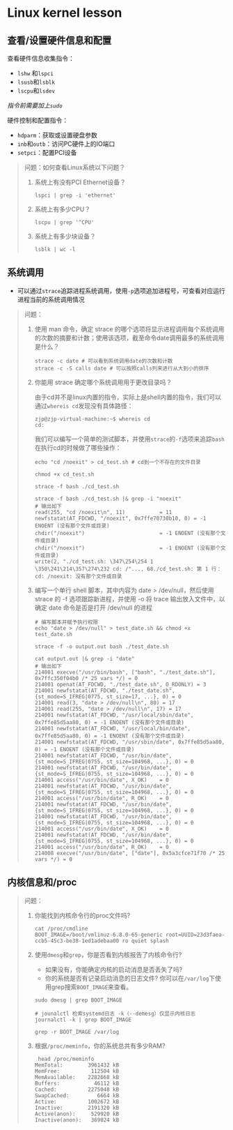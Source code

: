 # Linux kernel lesson 

## 查看/设置硬件信息和配置

查看硬件信息收集指令：

* `lshw` 和`lspci`
* `lsusb`和`lsblk`
* `lscpu`和`lsdev`

*指令前需要加上`sudo`*

硬件控制和配置指令：

* `hdparm`：获取或设置硬盘参数
* `inb`和`outb`：访问PC硬件上的IO端口
* `setpci`：配置PCI设备

> 问题：如何查看Linux系统以下问题？
>
> 1. 系统上有没有PCI Ethernet设备？
>
>    ```shell
>    lspci | grep -i 'ethernet'
>    ```
>
> 2. 系统上有多少CPU？
>
>    ```shell
>    lscpu | grep '^CPU'
>    ```
>
> 3. 系统上有多少块设备？
>
>    ```shell
>    lsblk | wc -l
>    ```
>
>    



## 系统调用

* 可以通过`strace`追踪进程系统调用，使用`-p`选项追加进程号，可查看对应运行进程当前的系统调用情况

> 问题：
>
> 1. 使用 man 命令，确定 strace 的哪个选项将显示进程调用每个系统调用的次数的摘要和计数；使用该选项，截至命令date调用最多的系统调用是什么？
>
>    ```shell
>    strace -c date # 可以看到系统调用date的次数和计数
>    strace -c -S calls date # 可以按照calls列来进行从大到小的排序
>    ```
>
> 2. 你能用 strace 确定哪个系统调用用于更改目录吗？
>
>    由于cd并不是linux内置的指令，实际上是shell内置的指令，我们可以通过`whereis cd`发现没有具体路径：
>
>    ```shell
>    zjp@zjp-virtual-machine:~$ whereis cd
>    cd:
>    ```
>
>    我们可以编写一个简单的测试脚本，并使用`strace`的`-f`选项来追踪`bash`在执行cd的时候做了哪些操作：
>
>    ```shell
>    echo "cd /noexit" > cd_test.sh # cd到一个不存在的文件目录
>    
>    chmod +x cd_test.sh
>    
>    strace -f bash ./cd_test.sh
>    
>    strace -f bash ./cd_test.sh |& grep -i "noexit"
>    # 输出如下
>    read(255, "cd /noexit\n", 11)           = 11
>    newfstatat(AT_FDCWD, "/noexit", 0x7ffe70730b10, 0) = -1 ENOENT (没有那个文件或目录)
>    chdir("/noexit")                        = -1 ENOENT (没有那个文件或目录)
>    chdir("/noexit")                        = -1 ENOENT (没有那个文件或目录)
>    write(2, "./cd_test.sh: \347\254\254 1 \350\241\214\357\274\232 cd: /"..., 68./cd_test.sh: 第 1 行： cd: /noexit: 没有那个文件或目录
>    
>    ```
>
> 3. 编写一个单行 shell 脚本，其中内容为 date > /dev/null，然后使用 strace 的 -f 选项跟踪新进程，并使用 -o 将 trace 输出放入文件中，以确定 date 命令是否是打开 /dev/null 的进程
>
>    ```shell
>    # 编写脚本并赋予执行权限
>    echo "date > /dev/null" > test_date.sh && chmod +x test_date.sh
>    
>    strace -f -o output.out bash ./test_date.sh
>    
>    cat output.out |& grep -i "date"
>    # 输出如下
>    214001 execve("/usr/bin/bash", ["bash", "./test_date.sh"], 0x7ffc350f04b0 /* 25 vars */) = 0
>    214001 openat(AT_FDCWD, "./test_date.sh", O_RDONLY) = 3
>    214001 newfstatat(AT_FDCWD, "./test_date.sh", {st_mode=S_IFREG|0775, st_size=17, ...}, 0) = 0
>    214001 read(3, "date > /dev/null\n", 80) = 17
>    214001 read(255, "date > /dev/null\n", 17) = 17
>    214001 newfstatat(AT_FDCWD, "/usr/local/sbin/date", 0x7ffe85d5aa80, 0) = -1 ENOENT (没有那个文件或目录)
>    214001 newfstatat(AT_FDCWD, "/usr/local/bin/date", 0x7ffe85d5aa80, 0) = -1 ENOENT (没有那个文件或目录)
>    214001 newfstatat(AT_FDCWD, "/usr/sbin/date", 0x7ffe85d5aa80, 0) = -1 ENOENT (没有那个文件或目录)
>    214001 newfstatat(AT_FDCWD, "/usr/bin/date", {st_mode=S_IFREG|0755, st_size=104968, ...}, 0) = 0
>    214001 newfstatat(AT_FDCWD, "/usr/bin/date", {st_mode=S_IFREG|0755, st_size=104968, ...}, 0) = 0
>    214001 access("/usr/bin/date", X_OK)    = 0
>    214001 newfstatat(AT_FDCWD, "/usr/bin/date", {st_mode=S_IFREG|0755, st_size=104968, ...}, 0) = 0
>    214001 access("/usr/bin/date", R_OK)    = 0
>    214001 newfstatat(AT_FDCWD, "/usr/bin/date", {st_mode=S_IFREG|0755, st_size=104968, ...}, 0) = 0
>    214001 newfstatat(AT_FDCWD, "/usr/bin/date", {st_mode=S_IFREG|0755, st_size=104968, ...}, 0) = 0
>    214001 access("/usr/bin/date", X_OK)    = 0
>    214001 newfstatat(AT_FDCWD, "/usr/bin/date", {st_mode=S_IFREG|0755, st_size=104968, ...}, 0) = 0
>    214001 access("/usr/bin/date", R_OK)    = 0
>    214008 execve("/usr/bin/date", ["date"], 0x5a3cfce71f70 /* 25 vars */) = 0
>    
>    ```
>
>    



## 内核信息和/proc

> 问题：
>
> 1. 你能找到内核命令行的proc文件吗?
>
>    ```shel
>    cat /proc/cmdline
>    BOOT_IMAGE=/boot/vmlinuz-6.8.0-65-generic root=UUID=23d3faea-ccb5-45c3-be38-1ed1adebaa00 ro quiet splash
>    ```
>
> 2. 使用`dmesg`和`grep`，你是否看到内核报告了内核命令行?
>
>    * 如果没有，你能确定内核的启动消息是否丢失了吗?
>    * 你的系统是否有记录启动消息的日志文件? 你可以在`/var/log`下使用grep搜索`BOOT_IMAGE`来查看。
>
>    ```shell
>    sudo dmesg | grep BOOT_IMAGE
>    
>    # jounalctl 检索systemd日志 -k（--demesg）仅显示内核日志
>    journalctl -k | grep BOOT_IMAGE
>    
>    grep -r BOOT_IMAGE /var/log
>    ```
>
>    
>
> 3. 根据`/proc/meminfo`，你的系统总共有多少RAM?
>
>    ```shell
>     head /proc/meminfo
>    MemTotal:        3961432 kB
>    MemFree:          112504 kB
>    MemAvailable:    2282668 kB
>    Buffers:           46112 kB
>    Cached:          2275048 kB
>    SwapCached:         6664 kB
>    Active:          1002672 kB
>    Inactive:        2191320 kB
>    Active(anon):     529920 kB
>    Inactive(anon):   369024 kB
>    
>    ```